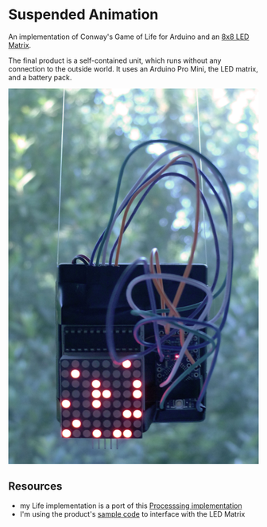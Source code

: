 # Suspended Animation

An implementation of Conway's Game of Life for Arduino and an [8x8 LED
Matrix](https://www.sparkfun.com/products/11861).

The final product is a self-contained unit, which runs without any connection to
the outside world. It uses an Arduino Pro Mini, the LED matrix, and a battery pack.

![Photograph of Version 1](images/suspended_animation-v1.jpg)

## Resources

* my Life implementation is a port of this [Processsing implementation](https://www.processing.org/examples/gameoflife.html)
* I'm using the product's [sample code](http://linksprite.com/wiki/index.php5?title=LED_Matrix_Kit#pcDuino_Sample_Code) to interface with the LED Matrix

